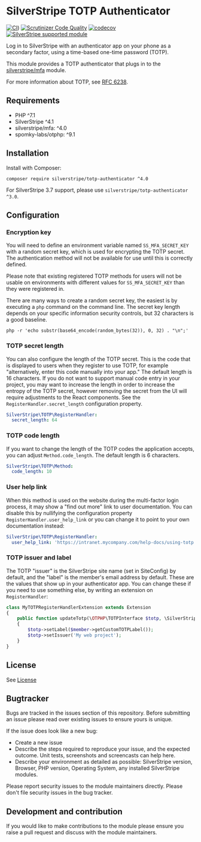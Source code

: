 # SilverStripe TOTP Authenticator

[![CI](https://github.com/silverstripe/silverstripe-totp-authenticator/actions/workflows/ci.yml/badge.svg)](https://github.com/silverstripe/silverstripe-totp-authenticator/actions/workflows/ci.yml))
[![Scrutinizer Code Quality](https://scrutinizer-ci.com/g/silverstripe/silverstripe-totp-authenticator/badges/quality-score.png?b=master)](https://scrutinizer-ci.com/g/silverstripe/silverstripe-totp-authenticator/?branch=master)
[![codecov](https://codecov.io/gh/silverstripe/silverstripe-totp-authenticator/branch/master/graph/badge.svg)](https://codecov.io/gh/silverstripe/silverstripe-totp-authenticator)
[![SilverStripe supported module](https://img.shields.io/badge/silverstripe-supported-0071C4.svg)](https://www.silverstripe.org/software/addons/silverstripe-commercially-supported-module-list/)

Log in to SilverStripe with an authenticator app on your phone as a secondary factor, using a time-based one-time
password (TOTP).

This module provides a TOTP authenticator that plugs in to the [silverstripe/mfa](https://github.com/silverstripe/silverstripe-mfa)
module.

For more information about TOTP, see [RFC 6238](https://tools.ietf.org/html/rfc6238).

## Requirements

* PHP ^7.1
* SilverStripe ^4.1
* silverstripe/mfa: ^4.0
* spomky-labs/otphp: ^9.1

## Installation

Install with Composer:

```
composer require silverstripe/totp-authenticator ^4.0
```

For SilverStripe 3.7 support, please use `silverstripe/totp-authenticator ^3.0`.

## Configuration

### Encryption key

You will need to define an environment variable named `SS_MFA_SECRET_KEY` with a random secret key, which is used
for encrypting the TOTP secret. The authentication method will not be available for use until this is correctly defined.

Please note that existing registered TOTP methods for users will not be usable on environments with different values
for `SS_MFA_SECRET_KEY` than they were registered in.

There are many ways to create a random secret key, the easiest
is by executing a `php` command on the command line. The secret key length depends on your
specific information security controls, but 32 characters is a good baseline.

```
php -r 'echo substr(base64_encode(random_bytes(32)), 0, 32) . "\n";'
```

### TOTP secret length

You can also configure the length of the TOTP secret. This is the code that is displayed to users when they register
to use TOTP, for example "alternatively, enter this code manually into your app." The default length is 16 characters.
If you do not want to support manual code entry in your project, you may want to increase the length in order to
increase the entropy of the TOTP secret, however removing the secret from the UI will require adjustments to the React
components. See the `RegisterHandler.secret_length` configuration property.

```yaml
SilverStripe\TOTP\RegisterHandler:
  secret_length: 64
```

### TOTP code length

If you want to change the length of the TOTP codes the application accepts, you can adjust `Method.code_length`. The
default length is 6 characters.

```yaml
SilverStripe\TOTP\Method:
  code_length: 10
```

### User help link

When this method is used on the website during the multi-factor login process, it may show a "find out more" link
to user documentation. You can disable this by nullifying the configuration property `RegisterHandler.user_help_link`
or you can change it to point to your own documentation instead:

```yaml
SilverStripe\TOTP\RegisterHandler:
  user_help_link: 'https://intranet.mycompany.com/help-docs/using-totp'
```

### TOTP issuer and label

The TOTP "issuer" is the SilverStripe site name (set in SiteConfig) by default, and the "label" is the member's email
address by default. These are the values that show up in your authenticator app. You can change these if you need
to use something else, by writing an extension on `RegisterHandler`:

```php
class MyTOTPRegisterHandlerExtension extends Extension
{
    public function updateTotp(\OTPHP\TOTPInterface $totp, \SilverStripe\Security\Member $member)
    {
        $totp->setLabel($member->getCustomTOTPLabel());
        $totp->setIssuer('My web project');
    }
}
```

## License

See [License](LICENSE.md)

## Bugtracker

Bugs are tracked in the issues section of this repository. Before submitting an issue please read over
existing issues to ensure yours is unique.

If the issue does look like a new bug:

 - Create a new issue
 - Describe the steps required to reproduce your issue, and the expected outcome. Unit tests, screenshots
   and screencasts can help here.
 - Describe your environment as detailed as possible: SilverStripe version, Browser, PHP version,
   Operating System, any installed SilverStripe modules.

Please report security issues to the module maintainers directly. Please don't file security issues in the bug tracker.

## Development and contribution

If you would like to make contributions to the module please ensure you raise a pull request and discuss with the
module maintainers.
